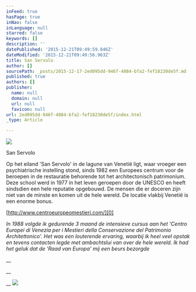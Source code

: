 ```yaml
---
inFeed: true
hasPage: true
inNav: false
inLanguage: null
starred: false
keywords: []
description: ''
datePublished: '2015-12-21T09:49:59.846Z'
dateModified: '2015-12-21T09:49:56.963Z'
title: San Servolo
author: []
sourcePath: _posts/2015-12-17-2ed095dd-946f-4084-bfa2-fef18230de5f.md
published: true
authors: []
publisher:
  name: null
  domain: null
  url: null
  favicon: null
url: 2ed095dd-946f-4084-bfa2-fef18230de5f/index.html
_type: Article

---
```

![](https://the-grid-user-content.s3-us-west-2.amazonaws.com/a4cfc848-9013-4e84-96da-35675842487e.jpg)

San Servolo

Op het eiland 'San Servolo' in de lagune van Venetië ligt, waar vroeger een psychiatrische instelling stond, sinds 1982 een Europees centrum voor de beroepen in de restauratie behorende tot het architectonisch patrimonium. Deze school werd in 1977 in het leven geroepen door de UNESCO en heeft sindsdien een hele reputatie opgebouwd. De mensen die er doceren zijn niet van de minste en komen uit de hele wereld.
De locatie vlakbij Venetië is een enorme bonus. 

[http://www.centroeuropeomestieri.com/][0]

_In 1988 volgde ik gedurende 3 maand de intensieve cursus aan het 'Centro Europei di Venezia per i Mestieri della Conservazione del Patrimonio Architettonico'. Het was een louterende ervaring, waarbij ik heel veel opstak en tevens contacten legde met ambachtslui van over de hele wereld. Ik had het geluk dat de 'Raad van Europa' mij een beurs bezorgde_

__

__

__
![](https://the-grid-user-content.s3-us-west-2.amazonaws.com/e6d47d35-ddfb-4c64-824d-44baf38cc740.jpg)

[0]: %20http:/www.centroeuropeomestieri.com/
